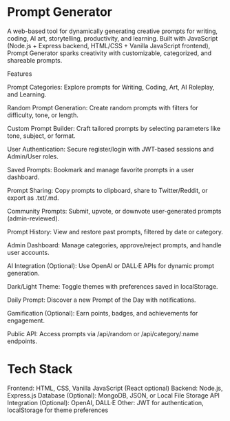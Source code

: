 # Prompt Generator



A web-based tool for dynamically generating creative prompts for writing, coding, AI art, storytelling, productivity, and learning. Built with JavaScript (Node.js + Express backend, HTML/CSS + Vanilla JavaScript frontend), Prompt Generator sparks creativity with customizable, categorized, and shareable prompts.


Features

Prompt Categories: Explore prompts for Writing, Coding, Art, AI Roleplay, and Learning.

Random Prompt Generation: Create random prompts with filters for difficulty, tone, or length.

Custom Prompt Builder: Craft tailored prompts by selecting parameters like tone, subject, or format.

User Authentication: Secure register/login with JWT-based sessions and Admin/User roles.

Saved Prompts: Bookmark and manage favorite prompts in a user dashboard.

Prompt Sharing: Copy prompts to clipboard, share to Twitter/Reddit, or export as .txt/.md.

Community Prompts: Submit, upvote, or downvote user-generated prompts (admin-reviewed).

Prompt History: View and restore past prompts, filtered by date or category.

Admin Dashboard: Manage categories, approve/reject prompts, and handle user accounts.

AI Integration (Optional): Use OpenAI or DALL·E APIs for dynamic prompt generation.

Dark/Light Theme: Toggle themes with preferences saved in localStorage.

Daily Prompt: Discover a new Prompt of the Day with notifications.

Gamification (Optional): Earn points, badges, and achievements for engagement.

Public API: Access prompts via /api/random or /api/category/:name endpoints.

# Tech Stack

Frontend: HTML, CSS, Vanilla JavaScript (React optional)
Backend: Node.js, Express.js
Database (Optional): MongoDB, JSON, or Local File Storage
API Integration (Optional): OpenAI, DALL·E
Other: JWT for authentication, localStorage for theme preferences


